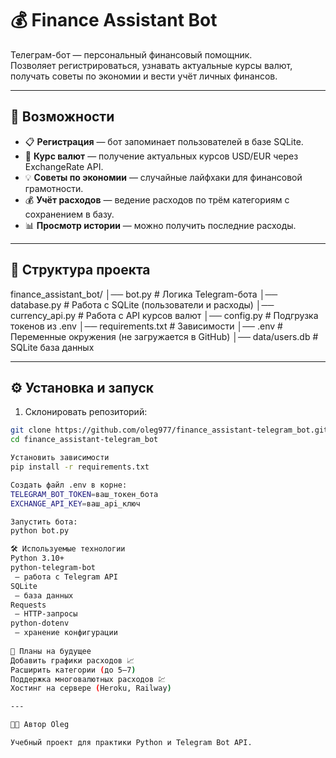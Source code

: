 # 💰 Finance Assistant Bot

Телеграм-бот — персональный финансовый помощник.  
Позволяет регистрироваться, узнавать актуальные курсы валют, получать советы по экономии и вести учёт личных финансов.

---
## 🚀 Возможности
- 📋 **Регистрация** — бот запоминает пользователей в базе SQLite.
- 💱 **Курс валют** — получение актуальных курсов USD/EUR через ExchangeRate API.
- 💡 **Советы по экономии** — случайные лайфхаки для финансовой грамотности.
- 💰 **Учёт расходов** — ведение расходов по трём категориям с сохранением в базу.
- 📊 **Просмотр истории** — можно получить последние расходы.

---
## 📂 Структура проекта
finance_assistant_bot/
│── bot.py # Логика Telegram-бота
│── database.py # Работа с SQLite (пользователи и расходы)
│── currency_api.py # Работа с API курсов валют
│── config.py # Подгрузка токенов из .env
│── requirements.txt # Зависимости
│── .env # Переменные окружения (не загружается в GitHub)
│── data/users.db # SQLite база данных

---

## ⚙️ Установка и запуск

1. Склонировать репозиторий:
```bash
git clone https://github.com/oleg977/finance_assistant-telegram_bot.git
cd finance_assistant-telegram_bot

Установить зависимости
pip install -r requirements.txt

Создать файл .env в корне:
TELEGRAM_BOT_TOKEN=ваш_токен_бота
EXCHANGE_API_KEY=ваш_api_ключ

Запустить бота:
python bot.py

🛠 Используемые технологии
Python 3.10+
python-telegram-bot
 — работа с Telegram API
SQLite
 — база данных
Requests
 — HTTP-запросы
python-dotenv
 — хранение конфигурации
 
📌 Планы на будущее
Добавить графики расходов 📈
Расширить категории (до 5–7)
Поддержка многовалютных расходов 💹
Хостинг на сервере (Heroku, Railway)

---

👨‍💻 Автор Oleg

Учебный проект для практики Python и Telegram Bot API.



